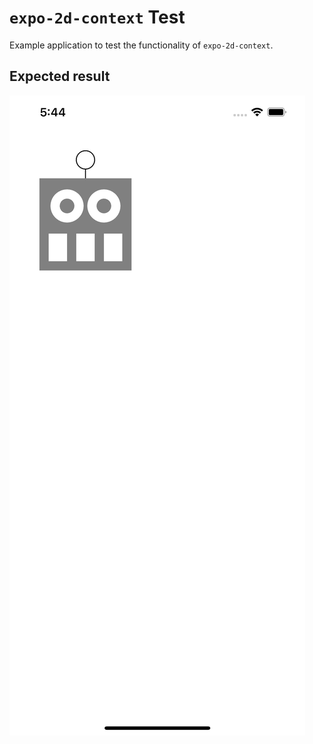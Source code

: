 # `expo-2d-context` Test

Example application to test the functionality of `expo-2d-context`.

## Expected result
![Screenshot](./screenshot.png)